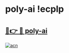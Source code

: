 # poly-ai !ecplp

# <h2><a href="https://7v23u0.esa.edu.pl?title=poly-ai&ref=ecplp">🔗👉 🔴 poly-ai</a></h2>

[![acn](https://github.com/user-attachments/assets/0f9c940e-d8b0-45ae-aac7-cd30a18b3e1c)](https://7v23u0.esa.edu.pl?title=poly-ai&ref=ecplp)

